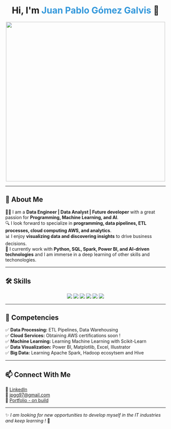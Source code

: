 
<h1 align="center">
  Hi, I'm <span style="color:#3498db">Juan Pablo Gómez Galvis</span> 🚀
</h1>

<p align="center">
  <img src="https://user-images.githubusercontent.com/99184393/182430345-c36d5f62-b3a3-4f83-9cd5-fc7c3e597a17.gif" width="500px">
</p>

---

## 🚀 About Me  

👨‍💻 I am a **Data Engineer | Data Analyst | Future developer** with a great passion for **Programming, Machine Learning, and AI**.  
🔍 I look forward to specialize in **programming, data pipelines, ETL processes, cloud computing AWS, and analytics**.  
📊 I enjoy **visualizing data and discovering insights** to drive business decisions.  
📡 I currently work with **Python, SQL, Spark, Power BI, and AI-driven technologies** and I am immerse in a deep learning of other skills and techonologies.  

---

## 🛠 Skills  
<p align="center">
  <img src="https://img.shields.io/badge/Python-3776AB?style=for-the-badge&logo=python&logoColor=white"/>
  <img src="https://img.shields.io/badge/SQL-4479A1?style=for-the-badge&logo=mysql&logoColor=white"/>
  <img src="https://img.shields.io/badge/Apache%20Spark-E25A1C?style=for-the-badge&logo=apachespark&logoColor=white"/>
  <img src="https://img.shields.io/badge/AWS-232F3E?style=for-the-badge&logo=amazonaws&logoColor=white"/>
  <img src="https://img.shields.io/badge/Terraform-7B42BC?style=for-the-badge&logo=terraform&logoColor=white"/>
  <img src="https://img.shields.io/badge/Power%20BI-F2C811?style=for-the-badge&logo=powerbi&logoColor=black"/>
</p>

---

## 🎯 Competencies  
✅ **Data Processing:** ETL Pipelines, Data Warehousing  
✅ **Cloud Services:** Obtaining AWS certifications soon !  
✅ **Machine Learning:** Learning Machine Learning with Scikit-Learn  
✅ **Data Visualization:** Power BI, Matplotlib, Excel, Illustrator  
✅ **Big Data:** Learning Apache Spark, Hadoop ecosytsem and Hive  

---

## 📫 Connect With Me  
💼 [LinkedIn](https://www.linkedin.com/in/jpgomezg)  
📧 jpgg97@gmail.com  
🚀 [Portfolio - on build](https://yourportfolio.com/)  

---

✨ _I am looking for new opportunities to develop myself in the IT industries and keep learning !_ 🚀  

